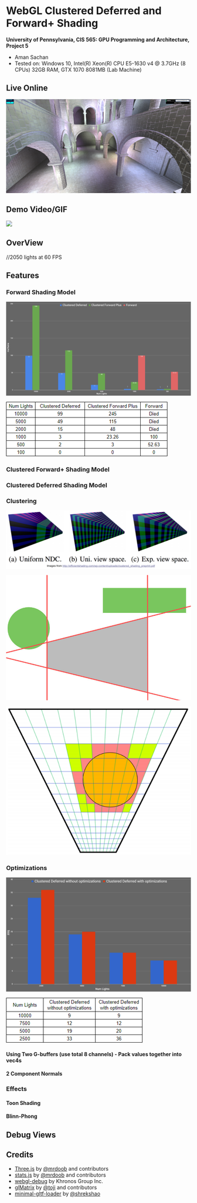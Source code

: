 WebGL Clustered Deferred and Forward+ Shading
======================

**University of Pennsylvania, CIS 565: GPU Programming and Architecture, Project 5**

* Aman Sachan
* Tested on: Windows 10, Intel(R) Xeon(R) CPU E5-1630 v4 @ 3.7GHz (8 CPUs) 32GB RAM, 
			GTX 1070 8081MB (Lab Machine)

## Live Online

[![](readmeImages/LiveDemoImage.png)](http://amansachan.com/WebGL-Clustered-Deferred-Forward-Plus/)

## Demo Video/GIF

[![](readmeImages/video.png)](TODO)

## OverView
//2050 lights at 60 FPS
## Features

### Forward Shading Model

![](readmeImages/NumLightsComparison.png)

![](readmeImages/NumLights_table.png)

### Clustered Forward+ Shading Model

### Clustered Deferred Shading Model

### Clustering

![](readmeImages/Clustering_depth_Slicing.png)

![](readmeImages/false-positive-diagram.jpg)

![](readmeImages/PointLightCulling.png)

### Optimizations

![](readmeImages/OptimizationComparison.png)

![](readmeImages/OptimizationComparison_table.png)

#### Using Two G-buffers (use total 8 channels) - Pack values together into vec4s
#### 2 Component Normals

### Effects
#### Toon Shading
#### Blinn-Phong

## Debug Views

## Credits

* [Three.js](https://github.com/mrdoob/three.js) by [@mrdoob](https://github.com/mrdoob) and contributors
* [stats.js](https://github.com/mrdoob/stats.js) by [@mrdoob](https://github.com/mrdoob) and contributors
* [webgl-debug](https://github.com/KhronosGroup/WebGLDeveloperTools) by Khronos Group Inc.
* [glMatrix](https://github.com/toji/gl-matrix) by [@toji](https://github.com/toji) and contributors
* [minimal-gltf-loader](https://github.com/shrekshao/minimal-gltf-loader) by [@shrekshao](https://github.com/shrekshao)

